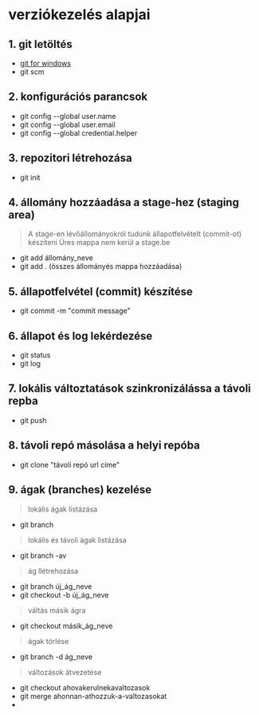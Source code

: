 # verziókezelés alapjai
## 1. git letöltés
- [git for windows](https://gitforwindows.org/)
- git scm
## 2. konfigurációs parancsok
- git config --global user.name
- git config --global user.email
- git config --global credential.helper
## 3. repozitori létrehozása
- git init
## 4. állomány hozzáadása a stage-hez (staging area)
> A stage-en lévőállományokról tudunk állapotfelvételt (commit-ot) készíteni
> Üres mappa nem kerül a stage.be
- git add állomány_neve
- git add .   (összes állományés mappa hozzáadása)
## 5. állapotfelvétel (commit) készítése
- git commit -m "commit message"
## 6. állapot és log lekérdezése
- git status
- git log
## 7. lokális változtatások szinkronizálássa a távoli repba
- git push
## 8. távoli repó másolása a helyi repóba
- git clone "távoli repó url címe"
## 9. ágak (branches) kezelése
> lokális ágak listázása
- git branch
>lokális és távoli ágak listázása
- git branch -av
> ág llétrehozása
- git branch új_ág_neve
- git checkout -b új_ág_neve
> váltás másik ágra
- git checkout másik_ág_neve
> ágak törlése 
- git branch -d ág_neve
> változások átvezetése
- git checkout ahovakerulnekavaltozasok
- git merge ahonnan-athozzuk-a-valtozasokat
- 